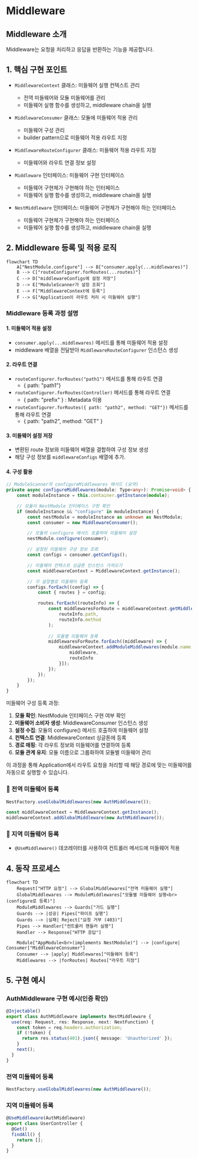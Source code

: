 # Middleware

## Middleware 소개

Middleware는 요청을 처리하고 응답을 반환하는 기능을 제공합니다.

## 1. 핵심 구현 포인트

- `MiddlewareContext` 클래스: 미들웨어 실행 컨텍스트 관리
  - 전역 미들웨어와 모듈 미들웨어를 관리
  - 미들웨어 실행 함수를 생성하고, middleware chain을 실행

- `MiddlewareConsumer` 클래스: 모듈에 미들웨어 적용 관리
  - 미들웨어 구성 관리
  - builder pattern으로 미들웨어 적용 라우트 지정

- `MiddlewareRouteConfigurer` 클래스: 미들웨어 적용 라우트 지정
  - 미들웨어와 라우트 연결 정보 설정

- `Middleware` 인터페이스: 미들웨어 구현 인터페이스
  - 미들웨어 구현체가 구현해야 하는 인터페이스
  - 미들웨어 실행 함수를 생성하고, middleware chain을 실행

- `NestMiddleware` 인터페이스: 미들웨어 구현체가 구현해야 하는 인터페이스
  - 미들웨어 구현체가 구현해야 하는 인터페이스
  - 미들웨어 실행 함수를 생성하고, middleware chain을 실행

## 2. Middleware 등록 및 적용 로직
```mermaid
flowchart TD
    A["NestModule.configure"] --> B["consumer.apply(...middlewares)"]
    B --> C["routeConfigurer.forRoutes(...routes)"]
    C --> D["middlewareConfigs에 설정 저장"]
    D --> E["ModuleScanner가 설정 조회"]
    E --> F["MiddlewareContext에 등록"]
    F --> G["Application이 라우트 처리 시 미들웨어 실행"]
```
### Middleware 등록 과정 설명
#### 1. 미들웨어 적용 설정
- `consumer.apply(...middlewares)` 메서드를 통해 미들웨어 적용 설정
- middleware 배열을 전달받아 `MiddlewareRouteConfigurer` 인스턴스 생성

#### 2. 라우트 연결
- `routeConfigurer.forRoutes("path1")` 메서드를 통해 라우트 연결
  - { path: "path1"}
- `routeConfigurer.forRoutes(Controller)` 메서드를 통해 라우트 연결
  - { path: "prefix" } : Metadata 이용
- `routeConfigurer.forRoutes({ path: "path2", method: "GET"})` 메서드를 통해 라우트 연결
  - { path: "path2", method: "GET" }

#### 3. 미들웨어 설정 저장
- 변환된 route 정보와 미들웨어 배열을 결합하여 구성 정보 생성
- 해당 구성 정보를 `middlewareConfigs` 배열에 추가.

#### 4. 구성 활용
```typescript
// ModuleScanner의 configureMiddlewares 메서드 (요약)
private async configureMiddlewares(module: Type<any>): Promise<void> {
    const moduleInstance = this.container.getInstance(module);

    // 모듈이 NestModule 인터페이스 구현 확인
    if (moduleInstance && "configure" in moduleInstance) {
        const nestModule = moduleInstance as unknown as NestModule;
        const consumer = new MiddlewareConsumer();

        // 모듈의 configure 메서드 호출하여 미들웨어 설정
        nestModule.configure(consumer);

        // 설정된 미들웨어 구성 정보 조회
        const configs = consumer.getConfigs();

        // 미들웨어 컨텍스트 싱글톤 인스턴스 가져오기
        const middlewareContext = MiddlewareContext.getInstance();

        // 각 설정별로 미들웨어 등록
        configs.forEach((config) => {
            const { routes } = config;

            routes.forEach((routeInfo) => {
                const middlewaresForRoute = middlewareContext.getMiddlewaresForRoute(
                    routeInfo.path, 
                    routeInfo.method
                );
                
                // 모듈별 미들웨어 등록
                middlewaresForRoute.forEach((middleware) => {
                    middlewareContext.addModuleMiddlewares(module.name, [{
                        middleware,
                        routeInfo
                    }]);
                });
            });
        });   
    }
}
```

미들웨어 구성 등록 과정:
1. **모듈 확인**: NestModule 인터페이스 구현 여부 확인
2. **미들웨어 소비자 생성**: MiddlewareConsumer 인스턴스 생성
3. **설정 수집**: 모듈의 configure() 메서드 호출하여 미들웨어 설정
4. **컨텍스트 연결**: MiddlewareContext 싱글톤에 등록
5. **경로 매핑**: 각 라우트 정보와 미들웨어를 연결하여 등록
6. **모듈 관계 유지**: 모듈 이름으로 그룹화하여 모듈별 미들웨어 관리

이 과정을 통해 Application에서 라우트 요청을 처리할 때 해당 경로에 맞는 미들웨어를 자동으로 실행할 수 있습니다.

### 📌 전역 미들웨어 등록
```typescript
NestFactory.useGlobalMiddlewares(new AuthMiddleware());
```
```typescript
const middlewareContext = MiddlewareContext.getInstance();
middlewareContext.addGlobalMiddleware(new AuthMiddleware());
```

### 📌 지역 미들웨어 등록
- `@UseMiddleware()` 데코레이터를 사용하여 컨트롤러 메서드에 미들웨어 적용

## 4. 동작 프로세스

```mermaid
flowchart TD
    Request["HTTP 요청"] --> GlobalMiddlewares["전역 미들웨어 실행"]
    GlobalMiddlewares --> ModuleMiddlewares["모듈별 미들웨어 실행<br>(configure로 등록)"]
    ModuleMiddlewares --> Guards["가드 실행"]
    Guards --> |성공| Pipes["파이프 실행"]
    Guards --> |실패| Reject["요청 거부 (403)"]
    Pipes --> Handler["컨트롤러 핸들러 실행"]
    Handler --> Response["HTTP 응답"]
    
    Module["AppModule<br>(implements NestModule)"] --> |configure| Consumer["MiddlewareConsumer"]
    Consumer --> |apply| Middlewares["미들웨어 등록"]
    Middlewares --> |forRoutes| Routes["라우트 지정"]
```

## 5. 구현 예시
### AuthMiddleware 구현 예시(인증 확인)
```typescript
@Injectable()
export class AuthMiddleware implements NestMiddleware {
  use(req: Request, res: Response, next: NextFunction) {
    const token = req.headers.authorization;
    if (!token) {
      return res.status(401).json({ message: 'Unauthorized' });
    }
    next();
  }
}
```

### 전역 미들웨어 등록
```typescript
NestFactory.useGlobalMiddlewares(new AuthMiddleware());
```

### 지역 미들웨어 등록
```typescript
@UseMiddleware(AuthMiddleware)
export class UserController {
  @Get()
  findAll() {
    return [];
  }
}
```